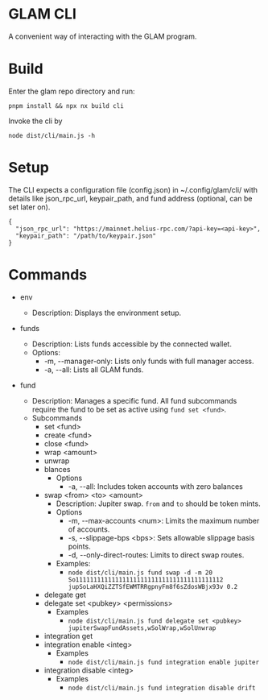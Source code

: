 # GLAM CLI

A convenient way of interacting with the GLAM program.

# Build

Enter the glam repo directory and run:

```
pnpm install && npx nx build cli
```

Invoke the cli by

```
node dist/cli/main.js -h
```

# Setup

The CLI expects a configuration file (config.json) in ~/.config/glam/cli/ with details like json_rpc_url, keypair_path, and fund address (optional, can be set later on).

```
{
  "json_rpc_url": "https://mainnet.helius-rpc.com/?api-key=<api-key>",
  "keypair_path": "/path/to/keypair.json"
}
```

# Commands

- env

  - Description: Displays the environment setup.

- funds

  - Description: Lists funds accessible by the connected wallet.
  - Options:
    - -m, --manager-only: Lists only funds with full manager access.
    - -a, --all: Lists all GLAM funds.

- fund
  - Description: Manages a specific fund. All fund subcommands require the fund to be set as active using `fund set <fund>`.
  - Subcommands
    - set \<fund>
    - create \<fund>
    - close \<fund>
    - wrap \<amount>
    - unwrap
    - blances
      - Options
        - -a, --all: Includes token accounts with zero balances
    - swap \<from> \<to> \<amount>
      - Description: Jupiter swap. `from` and `to` should be token mints.
      - Options
        - -m, --max-accounts \<num>: Limits the maximum number of accounts.
        - -s, --slippage-bps \<bps>: Sets allowable slippage basis points.
        - -d, --only-direct-routes: Limits to direct swap routes.
      - Examples:
        - `node dist/cli/main.js fund swap -d -m 20 So11111111111111111111111111111111111111112 jupSoLaHXQiZZTSfEWMTRRgpnyFm8f6sZdosWBjx93v 0.2`
    - delegate get
    - delegate set \<pubkey> \<permissions>
      - Examples
        - `node dist/cli/main.js fund delegate set <pubkey> jupiterSwapFundAssets,wSolWrap,wSolUnwrap`
    - integration get
    - integration enable \<integ>
      - Examples
        - `node dist/cli/main.js fund integration enable jupiter`
    - integration disable \<integ>
      - Examples
        - `node dist/cli/main.js fund integration disable drift`
